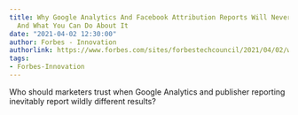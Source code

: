 ```yaml
---
title: Why Google Analytics And Facebook Attribution Reports Will Never Line Up —
  And What You Can Do About It
date: "2021-04-02 12:30:00"
author: Forbes - Innovation
authorlink: https://www.forbes.com/sites/forbestechcouncil/2021/04/02/why-google-analytics-and-facebook-attribution-reports-will-never-line-up---and-what-you-can-do-about-it/
tags:
- Forbes-Innovation
---
```

Who should marketers trust when Google Analytics and publisher reporting inevitably report wildly different results?